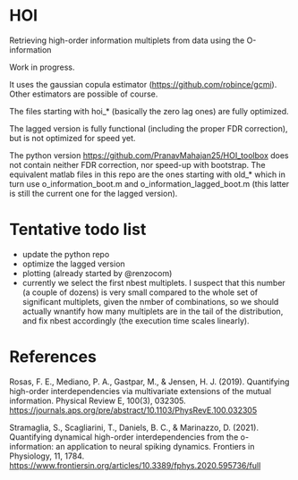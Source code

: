 # HOI
Retrieving high-order information multiplets from data using the O-information

Work in progress.

It uses the gaussian copula estimator (https://github.com/robince/gcmi). Other estimators are possible of course.

The files starting with hoi_* (basically the zero lag ones) are fully optimized.

The lagged version is fully functional (including the proper FDR correction), but is not optimized for speed yet.

The python version https://github.com/PranavMahajan25/HOI_toolbox does not contain neither FDR correction, nor speed-up with bootstrap. The equivalent matlab files in this repo are the ones starting with old_* which in turn use o_information_boot.m and o_information_lagged_boot.m (this latter is still the current one for the lagged version).

# Tentative todo list

* update the python repo
* optimize the lagged version
* plotting (already started by @renzocom)
* currently we select the first nbest multiplets. I suspect that this number (a couple of dozens) is very small compared to the whole set of significant multiplets, given the nmber of combinations, so we should actually wnantify how many multiplets are in the tail of the distribution, and fix nbest accordingly (the execution time scales linearly).

# References
Rosas, F. E., Mediano, P. A., Gastpar, M., & Jensen, H. J. (2019). Quantifying high-order interdependencies via multivariate extensions of the mutual information. Physical Review E, 100(3), 032305. https://journals.aps.org/pre/abstract/10.1103/PhysRevE.100.032305

Stramaglia, S., Scagliarini, T., Daniels, B. C., & Marinazzo, D. (2021). Quantifying dynamical high-order interdependencies from the o-information: an application to neural spiking dynamics. Frontiers in Physiology, 11, 1784. https://www.frontiersin.org/articles/10.3389/fphys.2020.595736/full
